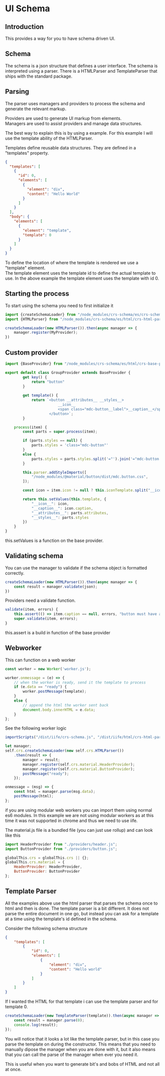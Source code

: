 # UI Schema

## Introduction
This provides a way for you to have schema driven UI.

## Schema
The schema is a json structure that defines a user interface.
The schema is interpreted using a parser.
There is a HTMLParser and TemplateParser that ships with the standard package.

## Parsing
The parser uses managers and providers to process the schema and generate the relevant markup.  

Providers are used to generate UI markup from elements.  
Managers are used to assist providers and manage data structures.

The best way to explain this is by using a example.
For this example I will use the template ability of the HTMLParser.  

Templates define reusable data structures.
They are defined in a "templates" property.

```json
{
  "templates": [
    {
      "id": 0,
      "elements": [
        {
          "element": "div",
          "content": "Hello World"
        } 
      ] 
    } 
  ],
  "body": {
    "elements": [
      {
        "element": "template",
        "template": 0
      }
    ] 
  } 
}
```

To define the location of where the template is rendered we use a "template" element.  
The template element uses the template id to define the actual template to use.
In the above example the template element uses the template with id 0.

## Starting the process
To start using the schema you need to first initialize it

```js
import {createSchemaLoader} from "/node_modules/crs-schema/es/crs-schema.js";
import {HTMLParser} from "/node_modules/crs-schema/es/html/crs-html-parser.js";

createSchemaLoader(new HTMLParser()).then(async manager => {
    manager.register(MyProvider);
})
```

## Custom provider
```js
import {BaseProvider} from "/node_modules/crs-schema/es/html/crs-base-provider.js"

export default class GroupProvider extends BaseProvider {
        get key() {
            return "button"
        }
    
        get template() {
            return `<button __attributes__ __styles__>
                        __icon__
                        <span class="mdc-button__label">__caption__</span>
                    </button>`;
        }

    process(item) {
        const parts = super.process(item);

        if (parts.styles == null) {
            parts.styles = 'class="mdc-button"'
        }
        else {
            parts.styles = parts.styles.split('="').join('="mdc-button ')
        }

        this.parser.addStyleImports([
            "/node_modules/@material/button/dist/mdc.button.css",
        ]);

        const icon = item.icon != null ? this.iconTemplate.split("__icon__").join(item.icon) : "";

        return this.setValues(this.template, {
            "__icon__": icon,
            "__caption__": icon.caption,
            "__attributes__": parts.attributes,
            "__styles__": parts.styles
        })
    }
}
```

this.setValues is a function on the base provider.

## Validating schema
You can use the manager to validate if the schema object is formatted correctly.

```js
createSchemaLoader(new HTMLParser()).then(async manager => {
    const result = manager.validate(json);
})
```

Providers need a validate function.

```js
validate(item, errors) {
    this.assert(() => item.caption == null, errors, "button must have a caption");
    super.validate(item, errors);
}
```

this.assert is a build in function of the base provider

## Webworker
This can function on a web worker

```js
const worker = new Worker('worker.js');

worker.onmessage = (e) => {
    // when the worker is ready, send it the template to process
    if (e.data == "ready") {
        worker.postMessage(template);
    }
    else {
        // append the html the worker sent back
        document.body.innerHTML = e.data;
    }
};
```

See the following worker logic

```js
importScripts("/dist/iife/crs-schema.js", "/dist/iife/html/crs-html-parser.js", "/dist/material.js");

let manager;
self.crs.createSchemaLoader(new self.crs.HTMLParser())
    .then(result => {
        manager = result;
        manager.register(self.crs.material.HeaderProvider);
        manager.register(self.crs.material.ButtonProvider);
        postMessage("ready");
    });

onmessage = (msg) => {
    const html = manager.parse(msg.data);
    postMessage(html);
};
```

if you are using modular web workers you can import them using normal es6 modules.
In this example we are not using modular workers as at this time it was not supported in chrome and thus we need to use iife.

The material.js file is a bundled file (you can just use rollup) and can look like this

```js
import HeaderProvider from "./providers/header.js";
import ButtonProvider from "./providers/button.js";

globalThis.crs = globalThis.crs || {};
globalThis.crs.material = {
    HeaderProvider: HeaderProvider,
    ButtonProvider: ButtonProvider
};
```

## Template Parser
All the examples above use the html parser that parses the schema once to html and then is done.
The template parser is a bit different.
It does not parse the entire document in one go, but instead you can ask for a template at a time using the template's id defined in the schema.

Consider the following schema structure

```json
{
    "templates": [
        {
            "id": 0,
            "elements": [
                {
                    "element": "div",
                    "content": "Hello world"
                }
            ]
        }
    ]
}
```
If I wanted the HTML for that template i can use the template parser and for template 0.

```js
createSchemaLoader(new TemplateParser(template)).then(async manager => {
    const result = manager.parse(0);
    console.log(result);
});
```

You will notice that it looks a lot like the template parser, but in this case you parse the template on during the constructor.
This means that you need to manually dipose the manager when you are done with it, but it also means that you can call the parse of the manager when ever you need it.

This is useful when you want to generate bit's and bobs of HTML and not all at once.